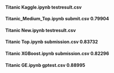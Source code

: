 #### Titanic Kaggle.ipynb testresult.csv
#### Titanic_Medium_Top.ipynb	submit.csv 0.79904
#### Titanic New.ipynb testresult.csv
#### Titanic Top.ipynb submission.csv 0.83732
#### Titanic XGBoost.ipynb submission.csv 0.82296
#### Titanic GE.ipynb gptest.csv 0.88995
